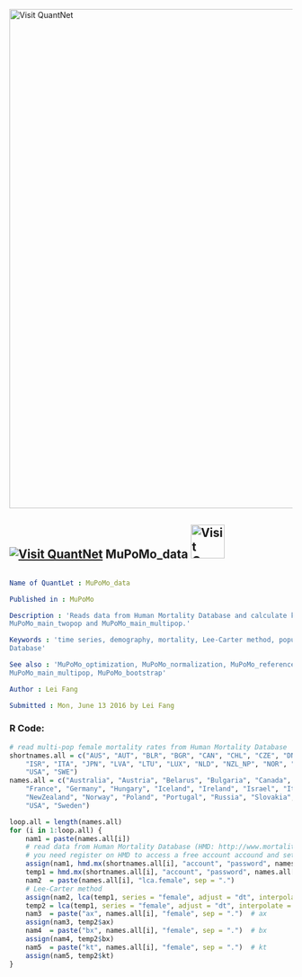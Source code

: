 
[<img src="https://github.com/QuantLet/Styleguide-and-FAQ/blob/master/pictures/banner.png" width="888" alt="Visit QuantNet">](http://quantlet.de/)

## [<img src="https://github.com/QuantLet/Styleguide-and-FAQ/blob/master/pictures/qloqo.png" alt="Visit QuantNet">](http://quantlet.de/) **MuPoMo_data** [<img src="https://github.com/QuantLet/Styleguide-and-FAQ/blob/master/pictures/QN2.png" width="60" alt="Visit QuantNet 2.0">](http://quantlet.de/)

```yaml

Name of QuantLet : MuPoMo_data

Published in : MuPoMo

Description : 'Reads data from Human Mortality Database and calculate kt, and will be called in
MuPoMo_main_twopop and MuPoMo_main_multipop.'

Keywords : 'time series, demography, mortality, Lee-Carter method, population, Human Mortality
Database'

See also : 'MuPoMo_optimization, MuPoMo_normalization, MuPoMo_referencecurve, MuPoMo_main_twopop,
MuPoMo_main_multipop, MuPoMo_bootstrap'

Author : Lei Fang

Submitted : Mon, June 13 2016 by Lei Fang

```


### R Code:
```r
# read multi-pop female mortality rates from Human Mortality Database
shortnames.all = c("AUS", "AUT", "BLR", "BGR", "CAN", "CHL", "CZE", "DNK", "EST", "FIN", "FRATNP", "DEUTNP", "HUN", "ISL", "IRL", 
    "ISR", "ITA", "JPN", "LVA", "LTU", "LUX", "NLD", "NZL_NP", "NOR", "POL", "PRT", "RUS", "SVK", "SVN", "ESP", "CHE", "TWN", "GBR_NP", 
    "USA", "SWE")
names.all = c("Australia", "Austria", "Belarus", "Bulgaria", "Canada", "Chile", "CzechRepublic", "Denmark", "Estonia", "Finland", 
    "France", "Germany", "Hungary", "Iceland", "Ireland", "Israel", "Italy", "Japan", "Latvia", "Lithuania", "Luxembourg", "Netherlands", 
    "NewZealand", "Norway", "Poland", "Portugal", "Russia", "Slovakia", "Slovenia", "Spain", "Switzerland", "Taiwan", "UnitedKingdom", 
    "USA", "Sweden")

loop.all = length(names.all)
for (i in 1:loop.all) {
    nam1 = paste(names.all[i])
    # read data from Human Mortality Database (HMD: http://www.mortality.org/)
    # you need register on HMD to access a free account accound and set up your password
    assign(nam1, hmd.mx(shortnames.all[i], "account", "password", names.all[i]))
    temp1 = hmd.mx(shortnames.all[i], "account", "password", names.all[i])
    nam2  = paste(names.all[i], "lca.female", sep = ".")
    # Lee-Carter method
    assign(nam2, lca(temp1, series = "female", adjust = "dt", interpolate = TRUE))
    temp2 = lca(temp1, series = "female", adjust = "dt", interpolate = TRUE)
    nam3  = paste("ax", names.all[i], "female", sep = ".")  # ax
    assign(nam3, temp2$ax)
    nam4  = paste("bx", names.all[i], "female", sep = ".")  # bx
    assign(nam4, temp2$bx)
    nam5  = paste("kt", names.all[i], "female", sep = ".")  # kt
    assign(nam5, temp2$kt)
}


```
